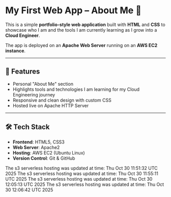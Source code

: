 # My First Web App – About Me 🚀

This is a simple **portfolio-style web application** built with **HTML** and **CSS** to showcase who I am and the tools I am currently learning as I grow into a **Cloud Engineer**.  

The app is deployed on an **Apache Web Server** running on an **AWS EC2 instance**.  

---

## 🌟 Features
- Personal "About Me" section  
- Highlights tools and technologies I am learning for my Cloud Engineering journey  
- Responsive and clean design with custom CSS  
- Hosted live on Apache HTTP Server  

---

## 🛠️ Tech Stack
- **Frontend**: HTML5, CSS3  
- **Web Server**: Apache2  
- **Hosting**: AWS EC2 (Ubuntu Linux)  
- **Version Control**: Git & GitHub  


The s3 serverless hosting was updated at time: Thu Oct 30 11:51:32 UTC 2025
The s3 serverless hosting was updated at time: Thu Oct 30 11:55:11 UTC 2025
The s3 serverless hosting was updated at time: Thu Oct 30 12:05:13 UTC 2025
The s3 serverless hosting was updated at time: Thu Oct 30 12:06:42 UTC 2025
